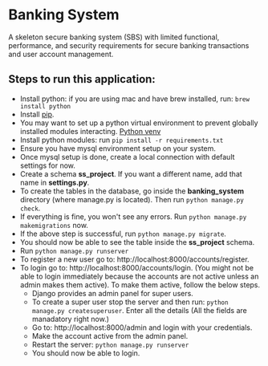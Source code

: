 # Banking System
A skeleton  secure  banking  system  (SBS) with  limited  functional, performance, and security requirements for secure banking transactions and user account management.

## Steps to run this application:
- Install python: if you are using mac and have brew installed, run: `brew install python`
- Install [pip](https://pip.pypa.io/en/stable/installing/).
- You may want to set up a python virtual environment to prevent globally installed modules interacting. [Python venv](https://docs.python.org/3/library/venv.html)
- Install python modules: run `pip install -r requirements.txt`
- Ensure you have mysql environment setup on your system.
- Once mysql setup is done, create a local connection with default settings for now.
- Create a schema **ss_project**. If you want a different name, add that name in **settings.py**.
- To create the tables in the database, go inside the **banking_system** directory (where manage.py is located). Then run `python manage.py check`.
- If everything is fine, you won't see any errors. Run `python manage.py makemigrations` now.
- If the above step is successful, run `python manage.py migrate`.
- You should now be able to see the table inside the **ss_project** schema.
- Run `python manage.py runserver` 
- To register a new user go to:  http://localhost:8000/accounts/register.
- To login go to:  http://localhost:8000/accounts/login. (You might not be able to login immediately because the accounts are not active unless an admin makes them active). To make them active, follow the below steps.
  - Django provides an admin panel for super users.
  - To create a super user stop the server and then run: `python manage.py createsuperuser`. Enter all the details (All the fields are manadatory right now.)
  - Go to: http://localhost:8000/admin and login with your credentials.
  - Make the account active from the admin panel.
  - Restart the server: `python manage.py runserver`
  - You should now be able to login.
